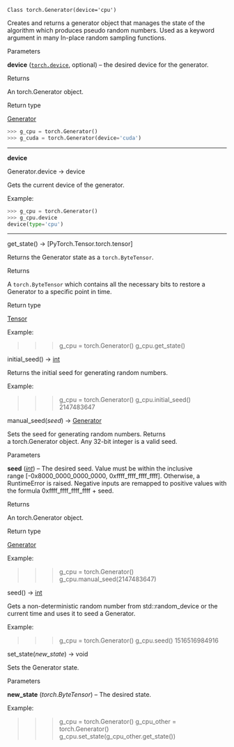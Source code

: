`Class torch.Generator(device='cpu')`

Creates and returns a generator object that manages the state of the algorithm which produces pseudo random numbers. Used as a keyword argument in many In-place random sampling functions.

Parameters

**device** ([`torch.device`](https://pytorch.org/docs/stable/tensor_attributes.html#torch.device "torch.device"), optional) – the desired device for the generator.

Returns

An torch.Generator object.

Return type

[Generator](https://pytorch.org/docs/stable/generated/torch.Generator.html#torch.Generator "torch.Generator")

```python
>>> g_cpu = torch.Generator()
>>> g_cuda = torch.Generator(device='cuda')
```

***
**device**

Generator.device -> device

Gets the current device of the generator.

Example:
```python
>>> g_cpu = torch.Generator()
>>> g_cpu.device
device(type='cpu')
```

***
get_state() → [PyTorch.Tensor.torch.tensor]

Returns the Generator state as a `torch.ByteTensor`.

Returns

A `torch.ByteTensor` which contains all the necessary bits to restore a Generator to a specific point in time.

Return type

[Tensor](https://pytorch.org/docs/stable/tensors.html#torch.Tensor "torch.Tensor")

Example:

>>> g_cpu = torch.Generator()
>>> g_cpu.get_state()

initial_seed() → [int](https://docs.python.org/3/library/functions.html#int "(in Python v3.12)")[](https://pytorch.org/docs/stable/generated/torch.Generator.html#torch.Generator.initial_seed)

Returns the initial seed for generating random numbers.

Example:

>>> g_cpu = torch.Generator()
>>> g_cpu.initial_seed()
2147483647

manual_seed(_seed_) → [Generator](https://pytorch.org/docs/stable/generated/torch.Generator.html#torch.Generator "torch.Generator")[](https://pytorch.org/docs/stable/generated/torch.Generator.html#torch.Generator.manual_seed)

Sets the seed for generating random numbers. Returns a torch.Generator object. Any 32-bit integer is a valid seed.

Parameters

**seed** ([_int_](https://docs.python.org/3/library/functions.html#int "(in Python v3.12)")) – The desired seed. Value must be within the inclusive range [-0x8000_0000_0000_0000, 0xffff_ffff_ffff_ffff]. Otherwise, a RuntimeError is raised. Negative inputs are remapped to positive values with the formula 0xffff_ffff_ffff_ffff + seed.

Returns

An torch.Generator object.

Return type

[Generator](https://pytorch.org/docs/stable/generated/torch.Generator.html#torch.Generator "torch.Generator")

Example:

>>> g_cpu = torch.Generator()
>>> g_cpu.manual_seed(2147483647)

seed() → [int](https://docs.python.org/3/library/functions.html#int "(in Python v3.12)")[](https://pytorch.org/docs/stable/generated/torch.Generator.html#torch.Generator.seed)

Gets a non-deterministic random number from std::random_device or the current time and uses it to seed a Generator.

Example:

>>> g_cpu = torch.Generator()
>>> g_cpu.seed()
1516516984916

set_state(_new_state_) → void[](https://pytorch.org/docs/stable/generated/torch.Generator.html#torch.Generator.set_state)

Sets the Generator state.

Parameters

**new_state** (_torch.ByteTensor_) – The desired state.

Example:

>>> g_cpu = torch.Generator()
>>> g_cpu_other = torch.Generator()
>>> g_cpu.set_state(g_cpu_other.get_state())